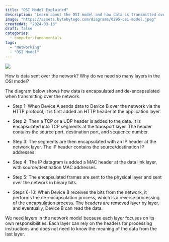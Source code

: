 ```yaml
---
title: "OSI Model Explained"
description: "Learn about the OSI model and how data is transmitted over a network."
image: "https://assets.bytebytego.com/diagrams/0295-osi-model.jpeg"
createdAt: "2024-03-13"
draft: false
categories:
  - computer-fundamentals
tags:
  - "Networking"
  - "OSI Model"
---
```


![](https://assets.bytebytego.com/diagrams/0295-osi-model.jpeg)

How is data sent over the network? Why do we need so many layers in the OSI model?

The diagram below shows how data is encapsulated and de-encapsulated when transmitting over the network.

*   Step 1: When Device A sends data to Device B over the network via the HTTP protocol, it is first added an HTTP header at the application layer.

*   Step 2: Then a TCP or a UDP header is added to the data. It is encapsulated into TCP segments at the transport layer. The header contains the source port, destination port, and sequence number.

*   Step 3: The segments are then encapsulated with an IP header at the network layer. The IP header contains the source/destination IP addresses.

*   Step 4: The IP datagram is added a MAC header at the data link layer, with source/destination MAC addresses.

*   Step 5: The encapsulated frames are sent to the physical layer and sent over the network in binary bits.

*   Steps 6-10: When Device B receives the bits from the network, it performs the de-encapsulation process, which is a reverse processing of the encapsulation process. The headers are removed layer by layer, and eventually, Device B can read the data.

We need layers in the network model because each layer focuses on its own responsibilities. Each layer can rely on the headers for processing instructions and does not need to know the meaning of the data from the last layer.
